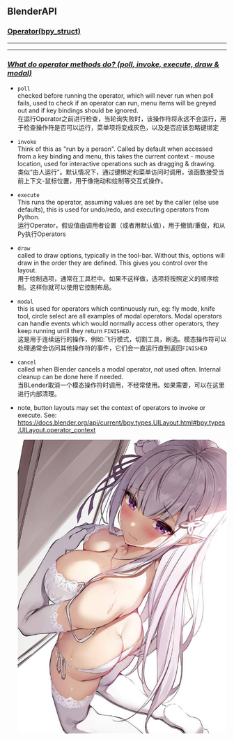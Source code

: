 ## BlenderAPI
### [Operator(bpy_struct)](https://docs.blender.org/api/master/bpy.ops.html)
___
---
### [**_What do operator methods do? (poll, invoke, execute, draw & modal)_**](https://blender.stackexchange.com/questions/19416/what-do-operator-methods-do-poll-invoke-execute-draw-modal)    
- `poll`    
checked before running the operator, which will never run when poll fails, used to check if an operator can run, menu items will be greyed out and if key bindings should be ignored.   
在运行Operator之前进行检查，当轮询失败时，该操作符将永远不会运行，用于检查操作符是否可以运行，菜单项将变成灰色，以及是否应该忽略键绑定  

- `invoke`  
  Think of this as "run by a person". Called by default when accessed from a key binding and menu, this takes the current context - mouse location, used for interactive operations such as dragging & drawing.  
  类似“由人运行”。默认情况下，通过键绑定和菜单访问时调用，该函数接受当前上下文-鼠标位置，用于像拖动和绘制等交互式操作。
  
- `execute`   
  This runs the operator, assuming values are set by the caller (else use defaults), this is used for undo/redo, and executing operators from Python.  
  运行Operator，假设值由调用者设置（或者用默认值），用于撤销/重做，和从Py执行Operators  
  
- `draw`  
  called to draw options, typically in the tool-bar. Without this, options will draw in the order they are defined. This gives you control over the layout.  
  用于绘制选项，通常在工具栏中。如果不这样做，选项将按照定义的顺序绘制。这样你就可以使用它控制布局。  
    
- `modal `   
  this is used for operators which continuously run, eg: fly mode, knife tool, circle select are all examples of modal operators. Modal operators can handle events which would normally access other operators, they keep running until they return `FINISHED`.  
  这是用于连续运行的操作，例如:飞行模式，切割工具，刷选。模态操作符可以处理通常会访问其他操作符的事件，它们会一直运行直到返回`FINISHED`
    
- `cancel`  
  called when Blender cancels a modal operator, not used often. Internal cleanup can be done here if needed.  
  当BLender取消一个模态操作符时调用，不经常使用。如果需要，可以在这里进行内部清理。
  
- note, button layouts may set the context of operators to invoke or execute.
  See: https://docs.blender.org/api/current/bpy.types.UILayout.html#bpy.types.UILayout.operator_context



  ![xx](pics/QQ图片20201218235955.jpg)
